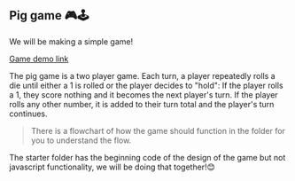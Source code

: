 ## Pig game 🎮🕹

We will be making a simple game!

[Game demo link](https://pig-game-returndev.netlify.app/)

The pig game is a two player game. Each turn, a player repeatedly rolls a die until either a 1 is rolled or the player decides to "hold": If the player rolls a 1, they score nothing and it becomes the next player's turn. If the player rolls any other number, it is added to their turn total and the player's turn continues.

> There is a flowchart of how the game should function in the folder for you to understand the flow.

The starter folder has the beginning code of the design of the game but not javascript functionality, we will be doing that together!😊
